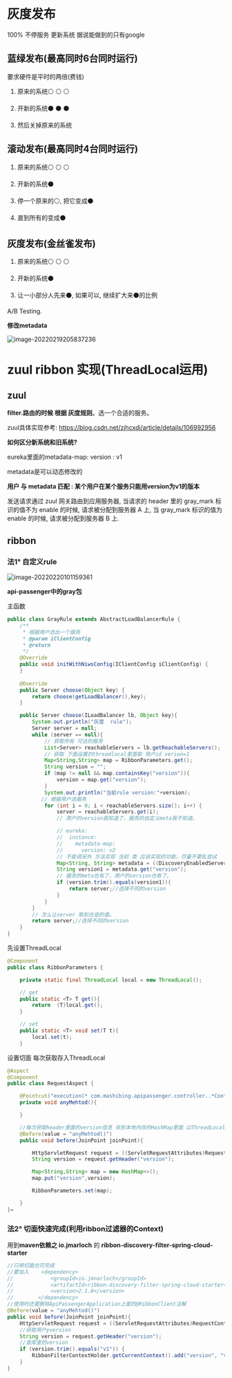 # 灰度发布

100% 不停服务 更新系统 据说能做到的只有google

## 蓝绿发布(最高同时6台同时运行)

要求硬件是平时的两倍(费钱)

1. 原来的系统⚪	⚪	⚪

2. 开新的系统⚫	⚫	⚫

3. 然后关掉原来的系统

## 滚动发布(最高同时4台同时运行)

1. 原来的系统⚪	⚪	⚪

2. 开新的系统⚫
3. 停一个原来的⚪, 把它变成⚫
4. 直到所有的变成⚫

## 灰度发布(金丝雀发布)

1. 原来的系统⚪	⚪	⚪

2. 开新的系统⚫
3. 让一小部分人先来⚫, 如果可以, 继续扩大来⚫的比例

A/B Testing.



**修改metadata**

![image-20220219205837236](https://s2.loli.net/2022/02/19/QeOZfV7sPU65BzE.png)





# zuul ribbon 实现(ThreadLocal运用)

## zuul

**filter.路由的时候 根据 灰度规则**。选一个合适的服务。



zuul具体实现参考: https://blog.csdn.net/zjhcxdj/article/details/106992956

**如何区分新系统和旧系统?**

eureka里面的metadata-map: version : v1

metadata是可以动态修改的 

**用户 与 metadata 匹配 : 某个用户在某个服务只能用version为v1的版本**



发送请求通过 zuul 网关路由到应用服务器, 当请求的 header 里的 gray_mark 标识的值不为 enable 的时候, 请求被分配到服务器 A 上, 当 gray_mark 标识的值为 enable 的时候, 请求被分配到服务器 B 上.

## ribbon

### 法1° 自定义rule

![image-20220220101159361](https://s2.loli.net/2022/02/20/3tuKqiO8AWXy2GH.png)

**api-passenger中的gray包**

主函数

```java
public class GrayRule extends AbstractLoadBalancerRule {
    /**
     * 根据用户选出一个服务
     * @param iClientConfig
     * @return
     */
    @Override
    public void initWithNiwsConfig(IClientConfig iClientConfig) {
    }
    
    @Override
    public Server choose(Object key) {
        return choose(getLoadBalancer(),key);
    }

    public Server choose(ILoadBalancer lb, Object key){
        System.out.println("灰度  rule");
        Server server = null;
        while (server == null){
            // 获取所有 可达的服务
            List<Server> reachableServers = lb.getReachableServers();
            // 获取 下面设置的threadlocal里面取 用户id verion=1
            Map<String,String> map = RibbonParameters.get();
            String version = "";
            if (map != null && map.containsKey("version")){
                version = map.get("version");
            }
            System.out.println("当前rule version:"+version);
           // 根据用户选服务
            for (int i = 0; i < reachableServers.size(); i++) {
                server = reachableServers.get(i);
                // 用户的version我知道了，服务的自定义meta我不知道。

                // eureka:
                //  instance:
                //    metadata-map:
                //      version: v2
                // 不能调另外 方法实现 当前 类 应该实现的功能，尽量不要乱尝试
                Map<String, String> metadata = ((DiscoveryEnabledServer) server).getInstanceInfo().getMetadata();
                String version1 = metadata.get("version");
                // 服务的meta也有了，用户的version也有了。
                if (version.trim().equals(version1)){
                    return server;//选择不同的version
                }
            }
        }
        // 怎么让server 取到合适的值。
        return server;//选择不同的version
    }
}
```

先设置ThreadLocal

```java
@Component
public class RibbonParameters {

    private static final ThreadLocal local = new ThreadLocal();

    // get
    public static <T> T get(){
        return  (T)local.get();
    }

    // set
    public static <T> void set(T t){
        local.set(t);
    }
```

设置切面 每次获取存入ThreadLocal

```java
@Aspect
@Component
public class RequestAspect {

    @Pointcut("execution(* com.mashibing.apipassenger.controller..*Controller*.*(..))")
    private void anyMehtod(){

    }

    //每次获取header里面的version信息 存到本地内存的HashMap里面 以ThreadLocal的形式设置(RibbonParameters)
    @Before(value = "anyMehtod()")
    public void before(JoinPoint joinPoint){

        HttpServletRequest request = ((ServletRequestAttributes)RequestContextHolder.getRequestAttributes()).getRequest();
        String version = request.getHeader("version");

        Map<String,String> map = new HashMap<>();
        map.put("version",version);

        RibbonParameters.set(map);

    }
}=
```

### 法2° 切面快速完成(利用ribbon过滤器的Context)

用到**maven依赖之 io.jmarloch** 的 **ribbon-discovery-filter-spring-cloud-starter** 

```java
//只用切面也可完成
//要加入    <dependency>
//            <groupId>io.jmnarloch</groupId>
//            <artifactId>ribbon-discovery-filter-spring-cloud-starter</artifactId>
//            <version>2.1.0</version>
//        </dependency>
//使用时还要删除ApiPassengerApplication上面的@RibbonClient注解
@Before(value = "anyMehtod()")
public void before(JoinPoint joinPoint){
    HttpServletRequest request = ((ServletRequestAttributes)RequestContextHolder.getRequestAttributes()).getRequest();
    //获取用户yversion
    String version = request.getHeader("version");
    //查库里的version
    if (version.trim().equals("v1")) {
        RibbonFilterContextHolder.getCurrentContext().add("version", "v1");
    }
}


```



































